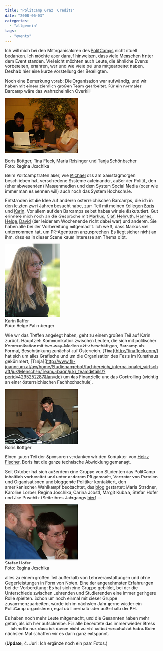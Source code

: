 ```yaml
---
title: "PolitCamp Graz: Credits"
date: "2008-06-03"
categories: 
  - "allgemein"
tags: 
  - "events"
---
```


Ich will mich bei den Mitorganisatoren des [PolitCamps](http://www.barcamp.at/PolitCamp_Graz) nicht rituell bedanken. Ich möchte aber darauf hinweisen, dass viele Menschen hinter dem Event standen. Vielleicht möchten auch Leute, die ähnliche Events vorbereiten, erfahren, wer und wie viele bei uns mitgearbeitet haben. Deshalb hier eine kurze Vorstellung der Beteiligten.

Noch eine Bemerkung vorab: Die Organisation war aufwändig, und wir haben mit einem ziemlich großen Team gearbeitet. Für ein normales Barcamp wäre das wahrscheinlich Overkill.

[![P1014271](images/2536829824_b01c63e5e0_m.jpg)](http://www.flickr.com/photos/heinzwittenbrink/2536829824/ "P1014271 von Heinz Wittenbrink bei Flickr")  

Boris Böttger, Tina Fleck, Maria Reisinger und Tanja Schönbacher  
Foto: Regina Joschika

Beim Politcamp trafen aber, wie [Michael](http://www.smime.at/) das am Samstagmorgen beschrieben hat, verschiedene Systeme aufeinander, außer der Politik, den (eher abwesenden) Massenmedien und dem System Social Media (oder wie immer man es nennen will) auch noch das System Hochschule.

Entstanden ist die Idee auf anderen österreichischen Barcamps, die ich in den letzten zwei Jahren besucht habe, zum Teil mit meinen Kollegen [Boris](http://www.fh-joanneum.at/aw/home/Studienangebot/fachbereich_internationale_wirtschaft/juk/Menschen/Team/~baqn/juk_teamdetails/?perid=%2D1025000000000009375&lan=de) und [Karin](http://www.fh-joanneum.at/aw/home/Studienangebot/fachbereich_internationale_wirtschaft/juk/Menschen/Team/~baqn/juk_teamdetails/?perid=%2D1025000000000006856&lan=de). Vor allem auf den Barcamps selbst haben wir sie diskututiert. Gut erinnere mich noch an die Gespräche mit [Markus](http://www.virtualbites.com/), [Olaf](http://soso.onitz.de/), [Helmuth](http://www.campa.at/home/blog/showblog/6), [Hannes](http://www.bessergehtsimmer.at/), [Helge](http://www.helge.at/), [David](http://politik.netzkompetenz.at/) (der leider am Wochenende nicht dabei war) und anderen. Sie haben alle bei der Vorbereitung mitgemacht. Ich weiß, dass Markus viel unternommen hat, um PR-Agenturen anzusprechen. Es liegt sicher nicht an ihm, dass es in dieser Szene kaum Interesse am Thema gibt.

![](images/2539776900_f0e2a6c7dd_m.jpg)  
Karin Raffer  
Foto: Helge Fahrnberger

Wie wir das Treffen angelegt haben, geht zu einem großen Teil auf Karin zurück. Hauptziel: Kommunikation zwischen Leuten, die sich mit politischer Kommunikation mit two-way-Medien aktiv beschäftigen, Barcamp als Format, Beschränkung zunächst auf Österreich. \[Tina\](http://tinafleck.com/) hat sich um alles Grafische und um die Organisation des Fests im Kunsthaus gekümmert, \[Tanja\](http://www.fh-joanneum.at/aw/home/Studienangebot/fachbereich\_internationale\_wirtschaft/juk/Menschen/Team/~baqn/juk\_teamdetails/?perid=4295252287&lan=de) um das Finanzielle und das Controlling (wichtig an einer österreichischen Fachhochschule).

[![P1014204](images/2536016609_0b82484e48_m.jpg)](http://www.flickr.com/photos/heinzwittenbrink/2536016609/ "P1014204 von Heinz Wittenbrink bei Flickr")  
Boris Böttger

Einen guten Teil der Sponsoren verdanken wir den Kontakten von [Heinz Fischer](http://www.fh-joanneum.at/aw/home/Studienangebot/fachbereich_internationale_wirtschaft/juk/Menschen/Team/~baqn/juk_teamdetails/?perid=%2D1025000000000006832&lan=de). Boris hat die ganze technische Abwicklung gemanagt.

Seit Oktober hat sich außerdem eine Gruppe von Studenten das PolitCamp inhaltlich vorbereitet und unter anderem PR gemacht, Vertreter von Parteien und Organisationen und bloggende Politiker kontaktiert, den amerikanischen Wahlkampf beobachtet, das [blog](http://www.politcamp.at/) gestartet: Maria Stradner, Karoline Lorber, Regina Joschika, Carina Jöbstl, Margit Kubala, Stefan Hofer und Joe Puschitz (Seite ihres Jahrgangs [hier](http://www.fh-joanneum.at/aw/home/Studienangebot/fachbereich_internationale_wirtschaft/juk/Menschen/Studierende/~bcjt/Jahrgang/?lan=de)) —

[![P1014116](images/2536008565_c6910458c6_m.jpg)](http://www.flickr.com/photos/heinzwittenbrink/2536008565/ "P1014116 von Heinz Wittenbrink bei Flickr")  
Stefan Hofer  
Foto: Regina Joschika

alles zu einem großen Teil außerhalb von Lehrveranstaltungen und ohne Gegenleistungen in Form von Noten. Eine der angenehmsten Erfahrungen bei der Vorbereitung: Es hat sich eine Gruppe gebildet, bei der die Unterschiede zwischen Lehrenden und Studierenden eine immer geringere Rolle spielten. Schon um noch einmal mit dieser Gruppe zusammenzuarbeiten, würde ich im nächsten Jahr gerne wieder ein PolitCamp organisieren, egal ob innerhalb oder außerhalb der FH.

Es haben noch mehr Leute mitgemacht, und die Genannten haben mehr getan, als ich hier aufschreibe. Für alle bedeutete das immer wieder Stress — ich hoffe nur, dass ich davon nicht zu viel selbst verschuldet habe. Beim nächsten Mal schaffen wir es dann ganz entspannt.

(**Update**, 4. Juni: Ich ergänze noch ein paar Fotos.)
